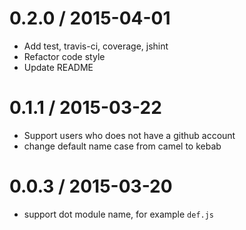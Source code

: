 
0.2.0 / 2015-04-01
==================

  * Add test, travis-ci, coverage, jshint
  * Refactor code style
  * Update README


0.1.1 / 2015-03-22
==================

  * Support users who does not have a github account 
  * change default name case from camel to kebab


0.0.3 / 2015-03-20
==================

  * support dot module name, for example `def.js`

